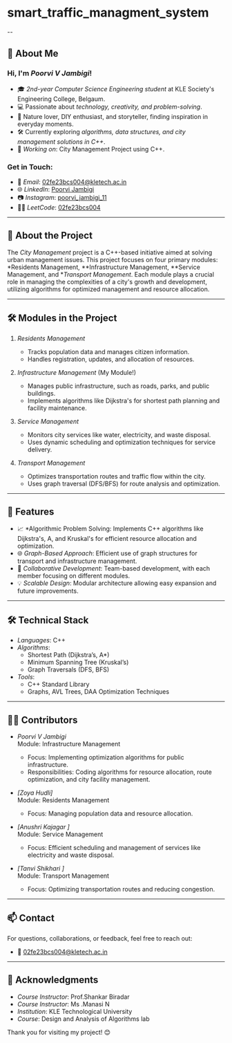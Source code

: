 # smart_traffic_managment_system
--

## 👋 About Me  

### Hi, I'm *Poorvi V Jambigi*!  
- 🎓 *2nd-year Computer Science Engineering student* at KLE Society's Engineering College, Belgaum.  
- 💻 Passionate about *technology, creativity, and problem-solving*.  
- 🌿 Nature lover, DIY enthusiast, and storyteller, finding inspiration in everyday moments.  
- 🛠 Currently exploring *algorithms, data structures, and city management solutions in C++*.  
- 🔭 *Working on*: City Management Project using C++.  

### Get in Touch:  
- 📧 *Email*: [02fe23bcs004@kletech.ac.in](mailto:02fe23bcs004@kletech.ac.in)  
- 🌐 *LinkedIn*: [Poorvi Jambigi](https://linkedin.com/in/poorvi-jambigi)  
- 📷 *Instagram*: [poorvi_jambigi_11](https://instagram.com/poorvi_jambigi_11)  
- 👩‍💻 *LeetCode*: [02fe23bcs004](https://leetcode.com/02fe23bcs004)  

---

## 🌟 About the Project  

The *City Management* project is a C++-based initiative aimed at solving urban management issues. This project focuses on four primary modules: *Residents Management, **Infrastructure Management, **Service Management, and **Transport Management*. Each module plays a crucial role in managing the complexities of a city's growth and development, utilizing algorithms for optimized management and resource allocation.  

---

## 🛠 Modules in the Project  

1. *Residents Management*  
   - Tracks population data and manages citizen information.  
   - Handles registration, updates, and allocation of resources.  

2. *Infrastructure Management* (My Module!)  
   - Manages public infrastructure, such as roads, parks, and public buildings.  
   - Implements algorithms like Dijkstra's for shortest path planning and facility maintenance.  

3. *Service Management*  
   - Monitors city services like water, electricity, and waste disposal.  
   - Uses dynamic scheduling and optimization techniques for service delivery.  

4. *Transport Management*  
   - Optimizes transportation routes and traffic flow within the city.  
   - Uses graph traversal (DFS/BFS) for route analysis and optimization.  

---

## 🚀 Features  

- 📈 *Algorithmic Problem Solving: Implements C++ algorithms like Dijkstra's, A, and Kruskal's for efficient resource allocation and optimization.  
- 🌐 *Graph-Based Approach*: Efficient use of graph structures for transport and infrastructure management.  
- 🤝 *Collaborative Development*: Team-based development, with each member focusing on different modules.  
- 💡 *Scalable Design*: Modular architecture allowing easy expansion and future improvements.  

---

## 🛠 Technical Stack  

- *Languages*: C++  
- *Algorithms*:  
  - Shortest Path (Dijkstra’s, A*)  
  - Minimum Spanning Tree (Kruskal’s)  
  - Graph Traversals (DFS, BFS)  
- *Tools*:  
  - C++ Standard Library  
  - Graphs, AVL Trees, DAA Optimization Techniques  

---

## 👨‍💻 Contributors  

- *Poorvi V Jambigi*  
   Module: Infrastructure Management  
   - Focus: Implementing optimization algorithms for public infrastructure.  
   - Responsibilities: Coding algorithms for resource allocation, route optimization, and city facility management.  

- *[Zoya Hudli]*  
   Module: Residents Management  
   - Focus: Managing population data and resource allocation.  

- *[Anushri Kajagar ]*  
   Module: Service Management  
   - Focus: Efficient scheduling and management of services like electricity and waste disposal.  

- *[Tanvi Shikhari ]*  
   Module: Transport Management  
   - Focus: Optimizing transportation routes and reducing congestion.  

---

## 📫 Contact  

For questions, collaborations, or feedback, feel free to reach out:  
- 📧 [02fe23bcs004@kletech.ac.in](mailto:02fe23bcs004@kletech.ac.in)  

---

## 🌟 Acknowledgments  

- *Course Instructor*: Prof.Shankar Biradar
- *Course Instructor*: Ms .Manasi N   
- *Institution*: KLE Technological University  
- *Course*: Design and Analysis of Algorithms lab 

Thank you for visiting my project! 😊
